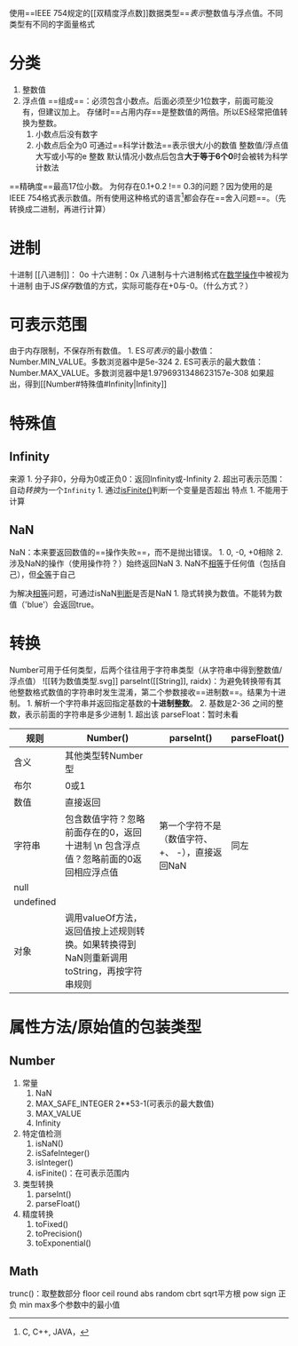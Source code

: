 使用==IEEE 754规定的[[双精度浮点数]]数据类型==*表示*整数值与浮点值。不同类型有不同的字面量格式

# 分类
1. 整数值
2. 浮点值
==组成==：必须包含小数点。后面必须至少1位数字，前面可能没有，但建议加上。
存储时==占用内存==是整数值的两倍。所以ES经常把值转换为整数。
	1. 小数点后没有数字
	2. 小数点后全为0
可通过==科学计数法==表示很大/小的数值
	整数值/浮点值 大写或小写的e 整数
默认情况小数点后包含**大于等于6个0**时会被转为科学计数法

==精确度==最高17位小数。
为何存在0.1+0.2  !== 0.3的问题？因为使用的是IEEE 754格式表示数值。所有使用这种格式的语言[^1]都会存在==舍入问题==。（先转换成二进制，再进行计算）
# 进制
十进制
[[八进制]]： 0o
十六进制：0x
	八进制与十六进制格式在<u>数学操作</u>中被视为十进制
由于JS*保存*数值的方式，实际可能存在+0与-0。（什么方式？）
# 可表示范围
由于内存限制，不保存所有数值。
	1. ES*可表示*的最小数值：Number.MIN_VALUE。多数浏览器中是5e-324
	2. ES可表示的最大数值：Number.MAX_VALUE。多数浏览器中是1.9796931348623157e-308
如果超出，得到[[Number#特殊值#Infinity|Infinity]] 
# 特殊值
## Infinity
来源
	1. 分子非0，分母为0或正负0：返回Infinity或-Infinity
	2. 超出可表示范围：自动*转换*为一个`Infinity` 
		1. 通过<u>isFinite()</u>判断一个变量是否超出
特点
	1. 不能用于计算
## NaN
NaN：本来要返回数值的==操作失败==，而不是抛出错误。
	1.  0, -0, +0相除
	2. 涉及NaN的操作（使用操作符？）始终返回NaN
	3. NaN不<u>相等</u>于任何值（包括自己），但<u>全等</u>于自己

为解决<u>相等</u>问题，可通过isNaN<u>判断</u>是否是NaN
	1. 隐式转换为数值。不能转为数值（'blue'）会返回true。
# 转换
Number可用于任何类型，后两个往往用于字符串类型（从字符串中得到整数值/浮点值）
![[转为数值类型.svg]]
parseInt([[String]], raidx)：为避免转换带有其他整数格式数值的字符串时发生混淆，第二个参数接收==进制数==。结果为十进制。
	1. 解析一个字符串并返回指定基数的**十进制整数**。
	2. 基数是2-36 之间的整数，表示前面的字符串是多少进制
		1. 超出该 
parseFloat：暂时未看

| 规则 | Number() | parseInt() | parseFloat() |
| --- | --- | --- | --- |
| 含义 | 其他类型转Number型 |  |  |
| 布尔 | 0或1 |  |  |
| 数值 | 直接返回 |  |  |
| 字符串 | 包含数值字符？忽略前面存在的0，返回十进制  \n 包含浮点值？忽略前面的0返回相应浮点值 | 第一个字符不是（数值字符、+、 -），直接返回NaN | 同左 |
| null |  |  |  |
| undefined |  |  |  |
| 对象 | 调用valueOf方法，返回值按上述规则转换。如果转换得到NaN则重新调用toString，再按字符串规则 |  |  |
# 属性方法/原始值的包装类型
## Number
1. 常量
	1. NaN
	2. MAX_SAFE_INTEGER 2\*\*53-1(可表示的最大数值)
	3. MAX_VALUE
	4. Infinity
2. 特定值检测
	1. isNaN()
	2. isSafeInteger()
	3. isInteger()
	4. isFinite()：在可表示范围内
3. 类型转换
	1. parseInt()
	2. parseFloat()
4. 精度转换
	1. toFixed()
	2. toPrecision()
	3. toExponential()
## Math
trunc()：取整数部分
floor
ceil
round
abs
random
cbrt
sqrt平方根
pow
sign 正负
min
max多个参数中的最小值

[^1]: C, C++, JAVA，